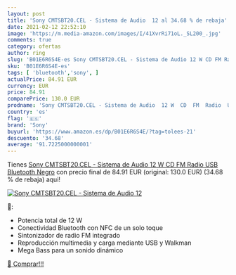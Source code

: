 ```yaml
---
layout: post
title: 'Sony CMTSBT20.CEL - Sistema de Audio  12 al 34.68 % de rebaja'
date: 2021-02-12 22:52:10
image: 'https://m.media-amazon.com/images/I/41XvrRi71oL._SL200_.jpg'
comments: true
category: ofertas
author: ring
slug: 'B01E6R6S4E-es Sony CMTSBT20.CEL - Sistema de Audio 12 W CD FM Radio USB...'
sku: 'B01E6R6S4E-es'
tags: [ 'bluetooth','sony', ]
actualPrice: 84.91 EUR
currency: EUR
price: 84.91
comparePrice: 130.0 EUR
prodname: 'Sony CMTSBT20.CEL - Sistema de Audio  12 W  CD  FM  Radio  USB  Bluetooth   Negro'
country: 'es'
flag: '🇪🇸'
brand: 'Sony'
buyurl: 'https://www.amazon.es/dp/B01E6R6S4E/?tag=tolees-21'
descuento: '34.68'
average: '91.7225000000001'
---
```


Tienes [Sony CMTSBT20.CEL - Sistema de Audio  12 W  CD  FM  Radio  USB  Bluetooth   Negro](https://www.amazon.es/dp/B01E6R6S4E/?tag=tolees-21) con precio final de  84.91 EUR (original: 130.0 EUR) (34.68 %  de rebaja) aqui!

[![Sony CMTSBT20.CEL - Sistema de Audio  12](https://m.media-amazon.com/images/I/41XvrRi71oL._SL200_.jpg)](https://www.amazon.es/dp/B01E6R6S4E/?tag=tolees-21)

🔎:

- Potencia total de 12 W
- Conectividad Bluetooth con NFC de un solo toque
- Sintonizador de radio FM integrado
- Reproducción multimedia y carga mediante USB y Walkman
- Mega Bass para un sonido dinámico

[🛒 Comprar!!!](https://www.amazon.es/dp/B01E6R6S4E/?tag=tolees-21)
